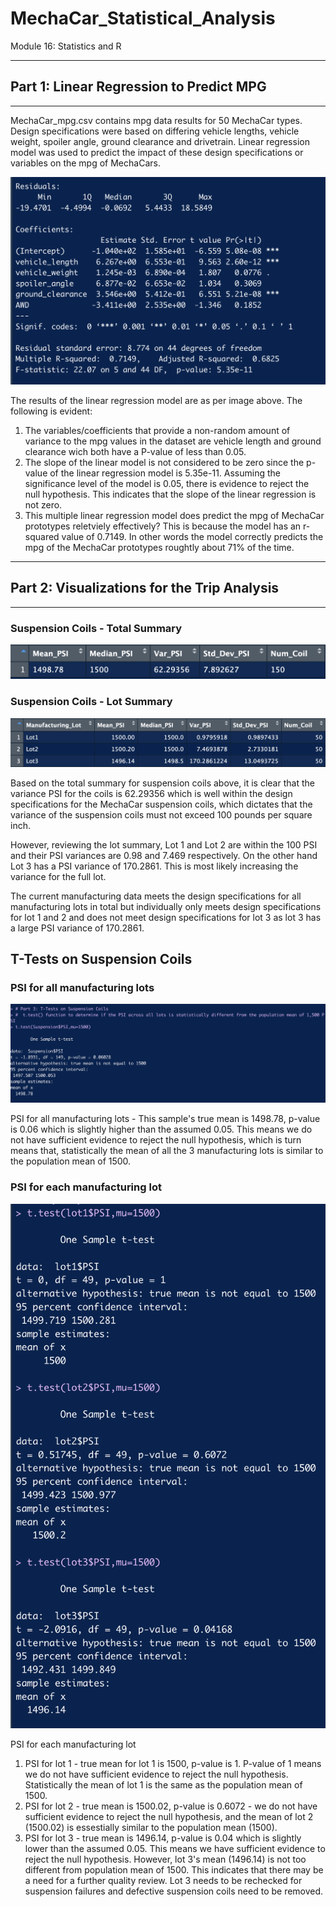 # MechaCar_Statistical_Analysis

Module 16: Statistics and R

___

## Part 1: Linear Regression to Predict MPG
___

MechaCar_mpg.csv contains mpg data results for 50 MechaCar types. Design specifications were based on differing vehicle lengths, vehicle weight, spoiler angle, ground clearance and drivetrain. Linear regression model was used to predict the impact of these design specifications or variables on the mpg of MechaCars.

![MechaCar_lm_summary](https://github.com/fareenamughal/MechaCar_Statistical_Analysis/blob/1f979b0a2e6c9a1675f1532bd0c5250b429c07ce/Resources/MechaCar_lm_summary.png)



The results of the linear regression model are as per image above. The following is evident:
  1. The variables/coefficients that provide a non-random amount of variance to the mpg values in the dataset are vehicle length and ground clearance wich both have a P-value of less than 0.05.
  2. The slope of the linear model is not considered to be zero since the p-value of the linear regression model is 5.35e-11. Assuming the significance level of the model is 0.05, there is evidence to reject the null hypothesis. This indicates that the slope of the linear regression is not zero.
  3. This multiple linear regression model does predict the mpg of MechaCar prototypes reletviely effectively? This is because the model has an r-squared value of 0.7149. In other words the model correctly predicts the mpg of the MechaCar prototypes roughtly about 71% of the time.

___

## Part 2: Visualizations for the Trip Analysis
___

### Suspension Coils - Total Summary

![Suspension Coils Total Summary](https://github.com/fareenamughal/MechaCar_Statistical_Analysis/blob/698a02c65e81bae00407439bf43c3d0a8f999640/Resources/Total_summary.png)


### Suspension Coils - Lot Summary

![Suspension Coils Lot Summary](https://github.com/fareenamughal/MechaCar_Statistical_Analysis/blob/698a02c65e81bae00407439bf43c3d0a8f999640/Resources/Lot_summary.png)



Based on the total summary for suspension coils above, it is clear that the variance PSI for the coils is 62.29356 which is well within the  design specifications for the MechaCar suspension coils, which dictates that the variance of the suspension coils must not exceed 100 pounds per square inch.

However, reviewing the lot summary, Lot 1 and Lot 2 are within the 100 PSI and their PSI variances are 0.98 and 7.469 respectively. On the other hand Lot 3 has a PSI variance of 170.2861. This is most likely increasing the variance for the full lot.

The current manufacturing data meets the design specifications for all manufacturing lots in total but individually only meets design specifications for lot 1 and 2 and does not meet design specifications for lot 3 as lot 3 has a large PSI variance of 170.2861.

## T-Tests on Suspension Coils

### PSI for all manufacturing lots

![PSI for all manufacturing lots](https://github.com/fareenamughal/MechaCar_Statistical_Analysis/blob/2e54db933981e6ec9cd1d673f5f4fdba8a1a143b/Resources/All%20lots%20PSI%20summary.png)

PSI for all manufacturing lots - This sample's true mean is 1498.78, p-value is 0.06 which is slightly higher than the assumed 0.05. This means we do not have sufficient evidence to reject the null hypothesis, which is turn means that, statistically the mean of all the 3 manufacturing lots is similar to the population mean of 1500.


### PSI for each manufacturing lot

![Lot PSI's](https://github.com/fareenamughal/MechaCar_Statistical_Analysis/blob/1597787a7dbf85f548fb397777d5d46f61706a33/Resources/Lots%20PSI.png)

PSI for each manufacturing lot
 1. PSI for lot 1 - true mean for lot 1 is 1500, p-value is 1. P-value of 1 means we do not have sufficient evidence to reject the null hypothesis. Statistically the mean of lot 1 is the same as the population mean of 1500.
 2. PSI for lot 2 - true mean is 1500.02, p-value is 0.6072 - we do not have sufficient evidence to reject the null hypothesis,  and the mean of lot 2 (1500.02) is essestially similar to the population mean (1500).
 3. PSI for lot 3 - true mean is 1496.14, p-value is 0.04 which is slightly lower than the assumed 0.05. This means we have sufficient evidence to reject the null hypothesis. However, lot 3's mean (1496.14) is not too different from population mean of 1500. This indicates that there may be a need for a further quality review. Lot 3 needs to be rechecked for suspension failures and defective suspension coils need to be removed.



